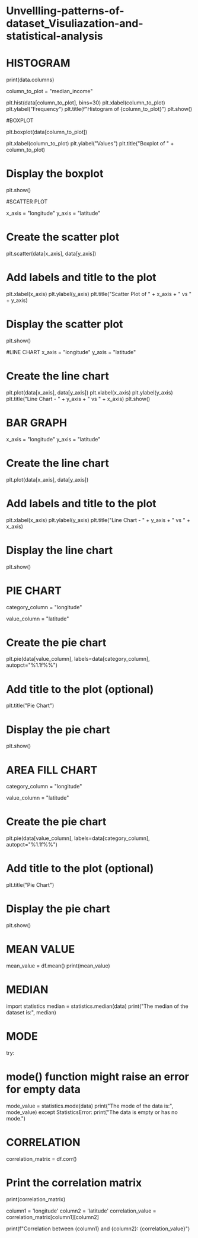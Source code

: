 # Unvellling-patterns-of-dataset_Visuliazation-and-statistical-analysis
# HISTOGRAM
print(data.columns)


column_to_plot = "median_income"

plt.hist(data[column_to_plot], bins=30)
plt.xlabel(column_to_plot)
plt.ylabel("Frequency")
plt.title(f"Histogram of {column_to_plot}")
plt.show()

#BOXPLOT

plt.boxplot(data[column_to_plot])

plt.xlabel(column_to_plot)
plt.ylabel("Values")
plt.title("Boxplot of " + column_to_plot)

# Display the boxplot
plt.show()


#SCATTER PLOT

x_axis = "longitude"
y_axis = "latitude"

# Create the scatter plot
plt.scatter(data[x_axis], data[y_axis])

# Add labels and title to the plot
plt.xlabel(x_axis)
plt.ylabel(y_axis)
plt.title("Scatter Plot of " + x_axis + " vs " + y_axis)

# Display the scatter plot
plt.show()

#LINE CHART
x_axis = "longitude"
y_axis = "latitude"

# Create the line chart
plt.plot(data[x_axis], data[y_axis])
plt.xlabel(x_axis)
plt.ylabel(y_axis)
plt.title("Line Chart - " + y_axis + " vs " + x_axis)
plt.show()


# BAR GRAPH
x_axis = "longitude"
y_axis = "latitude"

# Create the line chart
plt.plot(data[x_axis], data[y_axis])

# Add labels and title to the plot
plt.xlabel(x_axis)
plt.ylabel(y_axis)
plt.title("Line Chart - " + y_axis + " vs " + x_axis)

# Display the line chart
plt.show()



# PIE CHART

category_column = "longitude"


value_column = "latitude"

# Create the pie chart
plt.pie(data[value_column], labels=data[category_column], autopct="%1.1f%%")

# Add title to the plot (optional)
plt.title("Pie Chart")

# Display the pie chart
plt.show()

# AREA FILL CHART

category_column = "longitude"


value_column = "latitude"

# Create the pie chart
plt.pie(data[value_column], labels=data[category_column], autopct="%1.1f%%")

# Add title to the plot (optional)
plt.title("Pie Chart")

# Display the pie chart
plt.show()


# MEAN VALUE

mean_value = df.mean()
print(mean_value)

# MEDIAN
import statistics
median = statistics.median(data)
print("The median of the dataset is:", median)

# MODE
try:
  # mode() function might raise an error for empty data
  mode_value = statistics.mode(data)
  print("The mode of the data is:", mode_value)
except StatisticsError:
  print("The data is empty or has no mode.")

# CORRELATION
correlation_matrix = df.corr()

# Print the correlation matrix
print(correlation_matrix)


column1 = 'longitude'
column2 = 'latitude'
correlation_value = correlation_matrix[column1][column2]

print(f"Correlation between {column1} and {column2}: {correlation_value}")



















